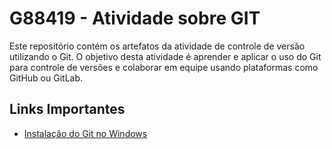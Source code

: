 # G88419 - Atividade sobre GIT

Este repositório contém os artefatos da atividade de controle de versão utilizando o Git. O objetivo desta atividade é aprender e aplicar o uso do Git para controle de versões e colaborar em equipe usando plataformas como GitHub ou GitLab.


## Links Importantes

- [Instalação do Git no Windows](docs/Instalação-Git-Windos.md)
